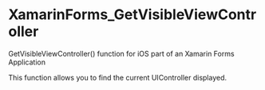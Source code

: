 # XamarinForms_GetVisibleViewController
GetVisibleViewController() function for iOS part of an Xamarin Forms Application

This function allows you to find the current UIController displayed.

